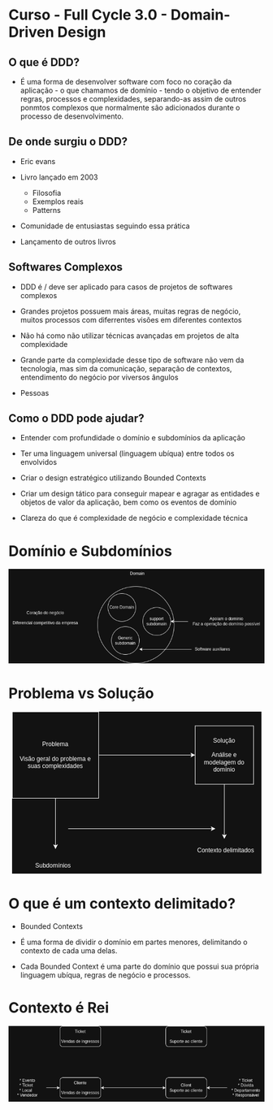 # Curso - Full Cycle 3.0 - Domain-Driven Design

## O que é DDD?

- É uma forma de desenvolver software com foco no coração da aplicação - o que chamamos
  de domínio - tendo o objetivo de entender regras, processos e complexidades,
  separando-as assim de outros ponmtos complexos que normalmente são adicionados durante o
  processo de desenvolvimento.

## De onde surgiu o DDD?

- Eric evans

- Livro lançado em 2003

  - Filosofia
  - Exemplos reais
  - Patterns

- Comunidade de entusiastas seguindo essa prática

- Lançamento de outros livros

## Softwares Complexos

- DDD é / deve ser aplicado para casos de projetos de softwares complexos

- Grandes projetos possuem mais áreas, muitas regras de negócio, muitos processos
  com diferrentes visões em diferentes contextos

- Não há como não utilizar técnicas avançadas em projetos de alta complexidade

- Grande parte da complexidade desse tipo de software não vem da tecnologia, mas sim da
  comunicação, separação de contextos, entendimento do negócio por viversos ângulos

- Pessoas

## Como o DDD pode ajudar?

- Entender com profundidade o domínio e subdomínios da aplicação

- Ter uma linguagem universal (linguagem ubíqua) entre todos os envolvidos

- Criar o design estratégico utilizando Bounded Contexts

- Criar um design tático para conseguir mapear e agragar as entidades e objetos de valor da
  aplicação, bem como os eventos de domínio

- Clareza do que é complexidade de negócio e complexidade técnica

# Domínio e Subdomínios

<p align="center">
  <a href="">
    <img src="./domain-subdomain.drawio.png">
  </a>
</p>

# Problema vs Solução

<p align="center">
  <a href="">
    <img src="./problema-solucao.drawio.png">
  </a>
</p>

# O que é um contexto delimitado?

- Bounded Contexts

- É uma forma de dividir o domínio em partes menores, delimitando o contexto de cada uma delas.

- Cada Bounded Context é uma parte do domínio que possui sua própria linguagem ubíqua, regras de negócio e processos.

# Contexto é Rei

<p align="center">
  <a href="">
    <img src="./contexto-rei.drawio.png">
  </a>
</p>

